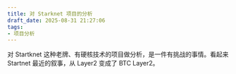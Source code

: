 ```yaml
---
title: 对 Starknet 项目的分析
draft_date: 2025-08-31 21:27:06
tags:
- 项目分析
---
```


对 Startknet 这种老牌、有硬核技术的项目做分析，是一件有挑战的事情。看起来 Startnet 最近的叙事，从 Layer2 变成了 BTC Layer2。

